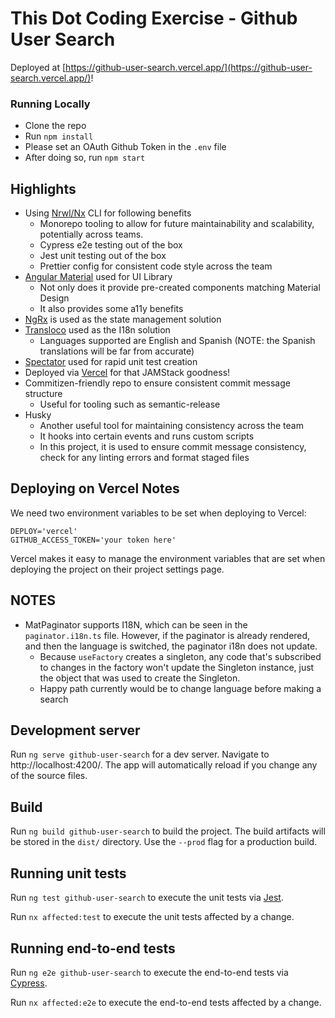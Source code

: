 # This Dot Coding Exercise - Github User Search

Deployed at [https://github-user-search.vercel.app/](https://github-user-search.vercel.app/)!

### Running Locally

- Clone the repo
- Run `npm install`
- Please set an OAuth Github Token in the `.env` file
- After doing so, run `npm start`

## Highlights

- Using [Nrwl/Nx](https://github.com/nwrl/nx) CLI for following benefits
  - Monorepo tooling to allow for future maintainability and scalability, potentially across teams.
  - Cypress e2e testing out of the box
  - Jest unit testing out of the box
  - Prettier config for consistent code style across the team
- [Angular Material](https://material.angular.io) used for UI Library
  - Not only does it provide pre-created components matching Material Design
  - It also provides some a11y benefits
- [NgRx](https://ngrx.io/) is used as the state management solution
- [Transloco](https://ngneat.github.io/transloco/) used as the I18n solution
  - Languages supported are English and Spanish (NOTE: the Spanish translations will be far from accurate)
- [Spectator](https://github.com/ngneat/spectator) used for rapid unit test creation
- Deployed via [Vercel](https://vercel.com/) for that JAMStack goodness!
- Commitizen-friendly repo to ensure consistent commit message structure
  - Useful for tooling such as semantic-release
- Husky
  - Another useful tool for maintaining consistency across the team
  - It hooks into certain events and runs custom scripts
  - In this project, it is used to ensure commit message consistency, check for any linting errors and format staged files

## Deploying on Vercel Notes

We need two environment variables to be set when deploying to Vercel:

```
DEPLOY='vercel'
GITHUB_ACCESS_TOKEN='your token here'
```

Vercel makes it easy to manage the environment variables that are set when deploying the project on their project settings page.

## NOTES

- MatPaginator supports I18N, which can be seen in the `paginator.i18n.ts` file. However, if the paginator is already rendered, and then the language is switched, the paginator i18n does not update.
  - Because `useFactory` creates a singleton, any code that's subscribed to changes in the factory won't update the Singleton instance, just the object that was used to create the Singleton.
  - Happy path currently would be to change language before making a search

## Development server

Run `ng serve github-user-search` for a dev server. Navigate to http://localhost:4200/. The app will automatically reload if you change any of the source files.

## Build

Run `ng build github-user-search` to build the project. The build artifacts will be stored in the `dist/` directory. Use the `--prod` flag for a production build.

## Running unit tests

Run `ng test github-user-search` to execute the unit tests via [Jest](https://jestjs.io).

Run `nx affected:test` to execute the unit tests affected by a change.

## Running end-to-end tests

Run `ng e2e github-user-search` to execute the end-to-end tests via [Cypress](https://www.cypress.io).

Run `nx affected:e2e` to execute the end-to-end tests affected by a change.
